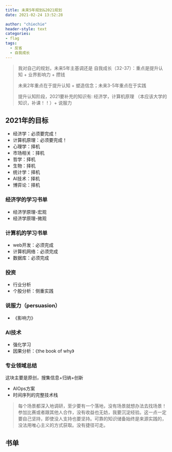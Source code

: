 ```yaml
---
title: 未来5年规划&2021规划
date: 2021-02-24 13:52:28

author: "chiechie"
header-style: text
categories: 
- flag
tags:
  - 反省
  - 自我成长
---
```


> 我对自己的规划，未来5年主基调还是 自我成长（32-37）：重点是提升认知 + 业界影响力 + 攒钱
>
> 未来2年重点在于提升认知 + 塑造信念；未来3-5年重点在于实践
> 
> 提升认知阶段，2021要补充的知识有: 经济学，计算机原理 （本应该大学的知识，补课！！）+ 说服力


## 2021年的目标
- 经济学：必须要完成！
- 计算机原理：必须要完成！
- 心理学：择机
- 市场相关：择机
- 哲学：择机
- 生物：择机
- 统计学：择机
- AI技术：择机
- 博弈论：择机

### 经济学的学习书单
- 经济学原理-宏观
- 经济学原理-微观

### 计算机的学习书单
- web开发：必须完成
- 计算机网络：必须完成
- 数据库：必须完成

### 投资

- 行业分析
- 个股分析：侧重实践

### 说服力（persuasion）
- 《影响力》

### AI技术
- 强化学习
- 因果分析：《the book of why》

### 专业领域总结
这块主要是原创，搜集信息+归纳+创新

- AIOps方案
- 时间序列的完整技术栈

> 每个场景都深入地调研，至少要有一个落地，没有场景就想办法去找场景！参加比赛或者跟其他人合作，没有收益也无妨，我要沉淀经验。这一点一定要自己坚持，即使没人支持也要坚持。可靠的知识储备始终是来源实践的，没法用唯心主义的方式获取。没有捷径可走。
  

## 书单